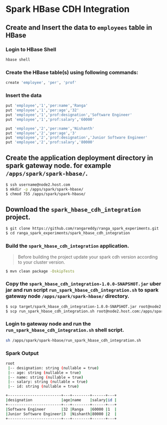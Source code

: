 # Spark HBase CDH Integration

## Create and Insert the data to `employees` table in HBase

### Login to HBase Shell
```sh
hbase shell
```

### Create the HBase table(s) using following commands:
```sh
create 'employee', 'per', 'prof'
```

### Insert the data
```sh
put 'employee','1','per:name','Ranga'
put 'employee','1','per:age','32'
put 'employee','1','prof:designation','Software Engineer'
put 'employee','1','prof:salary','60000'

put 'employee','2','per:name','Nishanth'
put 'employee','2','per:age','3'
put 'employee','2','prof:designation','Junior Software Engineer'
put 'employee','2','prof:salary','80000'
```

## Create the application deployment directory in spark gateway node. for example `/apps/spark/spark-hbase/`.
```sh
$ ssh username@node2.host.com
$ mkdir -p /apps/spark/spark-hbase/
$ chmod 755 /apps/spark/spark-hbase/
```

## Download the `spark_hbase_cdh_integration` project.
```sh
$ git clone https://github.com/rangareddy/ranga_spark_experiments.git
$ cd ranga_spark_experiments/spark_hbase_cdh_integration
```

### Build the `spark_hbase_cdh_integration` application.

> Before building the project update your spark cdh version according to your cluster version.

```sh
$ mvn clean package -DskipTests
```

### Copy the `spark_hbase_cdh_integration-1.0.0-SNAPSHOT.jar` uber jar and run script `run_spark_hbase_cdh_integration.sh` to spark gateway node `/apps/spark/spark-hbase/` directory.
```sh
$ scp target/spark_hbase_cdh_integration-1.0.0-SNAPSHOT.jar root@node2.host.com:/apps/spark/spark-hbase/
$ scp run_spark_hbase_cdh_integration.sh root@node2.host.com:/apps/spark/spark-hbase/
```

### Login to gateway node and run the `run_spark_hbase_cdh_integration.sh` shell script.
```sh
sh /apps/spark/spark-hbase/run_spark_hbase_cdh_integration.sh
```

### Spark Output

```sh
root
 |-- designation: string (nullable = true)
 |-- age: string (nullable = true)
 |-- name: string (nullable = true)
 |-- salary: string (nullable = true)
 |-- id: string (nullable = true)

+------------------------+---+--------+------+---+
|designation             |age|name    |salary|id |
+------------------------+---+--------+------+---+
|Software Engineer       |32 |Ranga   |60000 |1  |
|Junior Software Engineer|3  |Nishanth|80000 |2  |
+------------------------+---+--------+------+---+
```